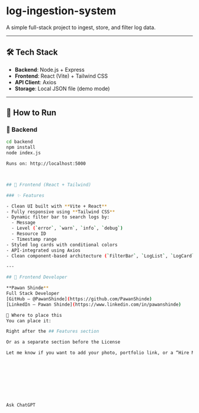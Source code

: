 # log-ingestion-system

A simple full-stack project to ingest, store, and filter log data.

---

## 🛠️ Tech Stack

- **Backend**: Node.js + Express
- **Frontend**: React (Vite) + Tailwind CSS
- **API Client**: Axios
- **Storage**: Local JSON file (demo mode)

---

## 🚀 How to Run

### 🔹 Backend

```bash
cd backend
npm install
node index.js

Runs on: http://localhost:5000



## 🎨 Frontend (React + Tailwind)

### ✨ Features

- Clean UI built with **Vite + React**
- Fully responsive using **Tailwind CSS**
- Dynamic filter bar to search logs by:
  - Message
  - Level (`error`, `warn`, `info`, `debug`)
  - Resource ID
  - Timestamp range
- Styled log cards with conditional colors
- API-integrated using Axios
- Clean component-based architecture (`FilterBar`, `LogList`, `LogCard`)

---

## 👤 Frontend Developer

**Pawan Shinde**  
Full Stack Developer  
[GitHub – @PawanShinde](https://github.com/PawanShinde)  
[LinkedIn – Pawan Shinde](https://www.linkedin.com/in/pawanshinde)

🧠 Where to place this
You can place it:

Right after the ## Features section

Or as a separate section before the License

Let me know if you want to add your photo, portfolio link, or a “Hire Me” CTA at the bottom too 👨‍💻🚀









Ask ChatGPT



